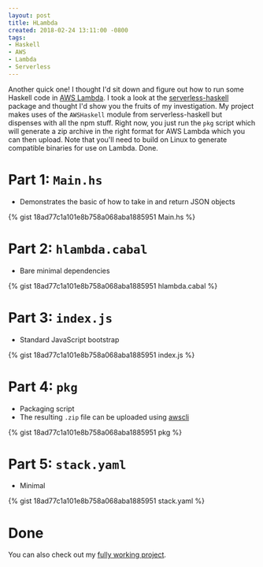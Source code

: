 ```yaml
---
layout: post
title: HLambda
created: 2018-02-24 13:11:00 -0800
tags:
- Haskell
- AWS
- Lambda
- Serverless
---
```

Another quick one! I thought I'd sit down and figure out how to run some Haskell code in [AWS Lambda][aws-lambda]. I took a look at the [serverless-haskell][serverless-haskell] package and thought I'd show you the fruits of my investigation. My project makes uses of the `AWSHaskell` module from serverless-haskell but dispenses with all the npm stuff. Right now, you just run the `pkg` script which will generate a zip archive in the right format for AWS Lambda which you can then upload. Note that you'll need to build on Linux to generate compatible binaries for use on Lambda. Done.

# Part 1: `Main.hs`

* Demonstrates the basic of how to take in and return JSON objects

{% gist 18ad77c1a101e8b758a068aba1885951 Main.hs %}

# Part 2: `hlambda.cabal`

* Bare minimal dependencies

{% gist 18ad77c1a101e8b758a068aba1885951 hlambda.cabal %}

# Part 3: `index.js`

* Standard JavaScript bootstrap

{% gist 18ad77c1a101e8b758a068aba1885951 index.js %}

# Part 4: `pkg`

* Packaging script
* The resulting `.zip` file can be uploaded using [awscli][awscli]

{% gist 18ad77c1a101e8b758a068aba1885951 pkg %}

# Part 5: `stack.yaml`

* Minimal

{% gist 18ad77c1a101e8b758a068aba1885951 stack.yaml %}

# Done

You can also check out my [fully working project][hlambda].

[aws-lambda]: https://aws.amazon.com/Lambda
[awscli]: https://aws.amazon.com/cli
[hlambda]: https://github.com/rcook/hlambda
[serverless-haskell]: https://hackage.haskell.org/package/serverless-haskell
